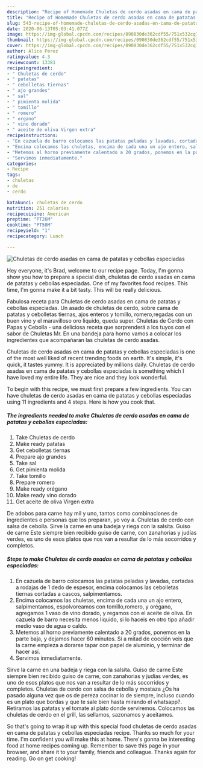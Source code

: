 ```yaml
---
description: "Recipe of Homemade Chuletas de cerdo asadas en cama de patatas y cebollas especiadas"
title: "Recipe of Homemade Chuletas de cerdo asadas en cama de patatas y cebollas especiadas"
slug: 543-recipe-of-homemade-chuletas-de-cerdo-asadas-en-cama-de-patatas-y-cebollas-especiadas
date: 2020-06-13T05:03:41.077Z
image: https://img-global.cpcdn.com/recipes/090830de362cdf55/751x532cq70/chuletas-de-cerdo-asadas-en-cama-de-patatas-y-cebollas-especiadas-foto-principal.jpg
thumbnail: https://img-global.cpcdn.com/recipes/090830de362cdf55/751x532cq70/chuletas-de-cerdo-asadas-en-cama-de-patatas-y-cebollas-especiadas-foto-principal.jpg
cover: https://img-global.cpcdn.com/recipes/090830de362cdf55/751x532cq70/chuletas-de-cerdo-asadas-en-cama-de-patatas-y-cebollas-especiadas-foto-principal.jpg
author: Alice Perez
ratingvalue: 4.3
reviewcount: 13381
recipeingredient:
- " Chuletas de cerdo"
- " patatas"
- " cebolletas tiernas"
- " ajo grandes"
- " sal"
- " pimienta molida"
- " tomillo"
- " romero"
- " organo"
- " vino dorado"
- " aceite de oliva Virgen extra"
recipeinstructions:
- "En cazuela de barro colocamos las patatas peladas y lavadas, cortadas a rodajas de 1 dedo de espesor, encima colocamos las cebolletas tiernas cortadas a cascos, salpimentamos."
- "Encima colocamos las chuletas, encima de cada una un ajo entero, salpimentamos, espolvoreamos con tomillo,romero, y orégano, agregamos 1 vaso de vino dorado, y regamos con el aceite de oliva. En cazuela de barro necesita menos liquido, si lo haceis en otro tipo añadir medio vaso de agua o caldo."
- "Metemos al horno previamente calentado a 20 grados, ponemos en la parte baja, y dejamos hacer 60 minutos. Si a mitad de cocción veis que la carne empieza a dorarse tapar con papel de aluminio, y terminar de hacer así."
- "Servimos inmediatamente."
categories:
- Recipe
tags:
- chuletas
- de
- cerdo

katakunci: chuletas de cerdo 
nutrition: 251 calories
recipecuisine: American
preptime: "PT26M"
cooktime: "PT50M"
recipeyield: "1"
recipecategory: Lunch

---
```



![Chuletas de cerdo asadas en cama de patatas y cebollas especiadas](https://img-global.cpcdn.com/recipes/090830de362cdf55/751x532cq70/chuletas-de-cerdo-asadas-en-cama-de-patatas-y-cebollas-especiadas-foto-principal.jpg)

Hey everyone, it's Brad, welcome to our recipe page. Today, I'm gonna show you how to prepare a special dish, chuletas de cerdo asadas en cama de patatas y cebollas especiadas. One of my favorites food recipes. This time, I'm gonna make it a bit tasty. This will be really delicious.

Fabulosa receta para Chuletas de cerdo asadas en cama de patatas y cebollas especiadas. Un asado de chuletas de cerdo, sobre cama de patatas y cebolletas tiernas, ajos enteros y tomillo, romero,regadas con un buen vino y el maravilloso oro liquido, queda super. Chuletas de Cerdo con Papas y Cebolla - una deliciosa receta que sorprenderá a los tuyos con el sabor de Chuletas Mr. En una bandeja para horno vamos a colocar los ingredientes que acompañaran las chuletas de cerdo asadas.

Chuletas de cerdo asadas en cama de patatas y cebollas especiadas is one of the most well liked of recent trending foods on earth. It's simple, it's quick, it tastes yummy. It is appreciated by millions daily. Chuletas de cerdo asadas en cama de patatas y cebollas especiadas is something which I have loved my entire life. They are nice and they look wonderful.


To begin with this recipe, we must first prepare a few ingredients. You can have chuletas de cerdo asadas en cama de patatas y cebollas especiadas using 11 ingredients and 4 steps. Here is how you cook that.

<!--inarticleads1-->

##### The ingredients needed to make Chuletas de cerdo asadas en cama de patatas y cebollas especiadas:

1. Take  Chuletas de cerdo
1. Make ready  patatas
1. Get  cebolletas tiernas
1. Prepare  ajo grandes
1. Take  sal
1. Get  pimienta molida
1. Take  tomillo
1. Prepare  romero
1. Make ready  orégano
1. Make ready  vino dorado
1. Get  aceite de oliva Virgen extra


De adobos para carne hay mil y uno, tantos como combinaciones de ingredientes o personas que los preparan, yo voy a. Chuletas de cerdo con salsa de cebolla. Sirve la carne en una badeja y riega con la salsita. Guiso de carne Este siempre bien recibido guiso de carne, con zanahorias y judías verdes, es uno de esos platos que nos van a resultar de lo más socorridos y completos. 

<!--inarticleads2-->

##### Steps to make Chuletas de cerdo asadas en cama de patatas y cebollas especiadas:

1. En cazuela de barro colocamos las patatas peladas y lavadas, cortadas a rodajas de 1 dedo de espesor, encima colocamos las cebolletas tiernas cortadas a cascos, salpimentamos.
1. Encima colocamos las chuletas, encima de cada una un ajo entero, salpimentamos, espolvoreamos con tomillo,romero, y orégano, agregamos 1 vaso de vino dorado, y regamos con el aceite de oliva. En cazuela de barro necesita menos liquido, si lo haceis en otro tipo añadir medio vaso de agua o caldo.
1. Metemos al horno previamente calentado a 20 grados, ponemos en la parte baja, y dejamos hacer 60 minutos. Si a mitad de cocción veis que la carne empieza a dorarse tapar con papel de aluminio, y terminar de hacer así.
1. Servimos inmediatamente.


Sirve la carne en una badeja y riega con la salsita. Guiso de carne Este siempre bien recibido guiso de carne, con zanahorias y judías verdes, es uno de esos platos que nos van a resultar de lo más socorridos y completos. Chuletas de cerdo con salsa de cebolla y mostaza ¿Os ha pasado alguna vez que os de pereza cocinar lo de siempre, incluso cuando es un plato que bordas y que te sale bien hasta mirando el whatsapp?. Retiramos las patatas y el tomate al plato donde serviremos. Colocamos las chuletas de cerdo en el grill, las sellamos, sazonamos y aceitamos. 

So that's going to wrap it up with this special food chuletas de cerdo asadas en cama de patatas y cebollas especiadas recipe. Thanks so much for your time. I'm confident you will make this at home. There's gonna be interesting food at home recipes coming up. Remember to save this page in your browser, and share it to your family, friends and colleague. Thanks again for reading. Go on get cooking!
